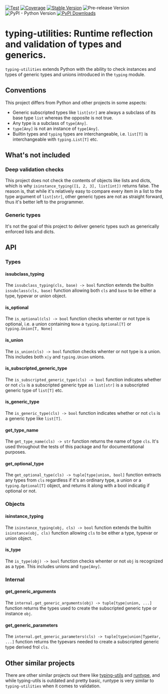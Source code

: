 [![Test](https://github.com/apmadsen/typing-utilities/actions/workflows/python-test.yml/badge.svg)](https://github.com/apmadsen/typing-utilities/actions/workflows/python-test.yml)
[![Coverage](https://github.com/apmadsen/typing-utilities/actions/workflows/python-test-coverage.yml/badge.svg)](https://github.com/apmadsen/typing-utilities/actions/workflows/python-test-coverage.yml)
[![Stable Version](https://img.shields.io/pypi/v/typing-utilities?label=stable&sort=semver&color=blue)](https://github.com/apmadsen/typing-utilities/releases)
![Pre-release Version](https://img.shields.io/github/v/release/apmadsen/typing-utilities?label=pre-release&include_prereleases&sort=semver&color=blue)
![PyPI - Python Version](https://img.shields.io/pypi/pyversions/typing-utilities)
[![PyPI Downloads](https://static.pepy.tech/badge/typing-utilities/week)](https://pepy.tech/projects/typing-utilities)

# typing-utilities: Runtime reflection and validation of types and generics.

`typing-utilities` extends Python with the ability to check instances and types of generic types and unions introduced in the `typing` module.

## Conventions

This project differs from Python and other projects in some aspects:

- Generic subscripted types like `list[str]` are always a subclass of its base type `list` whereas the opposite is not true.
- Any type is a subclass of `type[Any]`.
- `type[Any]` is not an instance of `type[Any]`.
- Builtin types and `typing` types are interchangeable, i.e. `list[T]` is interchangeable with `typing.List[T]` etc.

## What's not included

### Deep validation checks

This project does not check the contents of objects like lists and dicts, which is why `isinstance_typing([1, 2, 3], list[int])` returns false. The reason is, that while it's relatively easy to compare every item in a list to the type argument of `list[str]`, other generic types are not as straight forward, thus it's better left to the programmer.

### Generic types

It's not the goal of this project to deliver generic types such as generically enforced lists and dicts.

## API

### Types

#### issubclass_typing

The `issubclass_typing(cls, base) -> bool` function extends the builtin `issubclass(cls, base)` function allowing both `cls` and `base` to be either a type, typevar or union object.

#### is_optional

The `is_optional(cls) -> bool` function checks whenter or not type is optional, i.e. a union containing `None` a `typing.Optional[T]` or `typing.Union[T, None]`

#### is_union

The `is_union(cls) -> bool` function checks whenter or not type is a union. This includes both `x|y` and `typing.Union` unions.

#### is_subscripted_generic_type

The `is_subscripted_generic_type(cls) -> bool` function indicates whether or not `cls` is a subscripted generic type as `list[str]` is a subscripted generic type of `list[T]` etc.

#### is_generic_type

The `is_generic_type(cls) -> bool` function  indicates whether or not `cls` is a generic type like `list[T]`.

#### get_type_name

The `get_type_name(cls) -> str` function returns the name of type `cls`. It's used throughout the tests of this package and for documentational purposes.

#### get_optional_type

The `get_optional_type(cls) -> tuple[type|union, bool]` function extracts any types from `cls` regardless if it's an ordinary type, a union or a `typing.Optional[T]` object, and returns it along with a bool indicatig if optional or not.

### Objects

#### isinstance_typing

The `isinstance_typing(obj, cls) -> bool` function extends the builtin `isinstance(obj, cls)` function allowing `cls` to be either a type, typevar or union object.

#### is_type

The `is_type(obj) -> bool` function checks whenter or not `obj` is recognized as a type. This includes unions and `type[Any]`.

### Internal

#### get_generic_arguments

The `internal.get_generic_arguments(obj) -> tuple[type|union, ...]` function returns the types used to create the subscripted generic type or instance `obj`.

#### get_generic_parameters

The `internal.get_generic_parameters(cls) -> tuple[type|union|TypeVar, ...]` function returns the typevars needed to create a subscripted generic type derived frol `cls`.

## Other similar projects

There are other similar projects out there like [typing-utils](https://pypi.org/project/typing-utils/) and [runtype](https://pypi.org/project/runtype/), and while typing-utils is outdated and pretty basic, runtype is very similar to `typing-utilities` when it comes to validation.